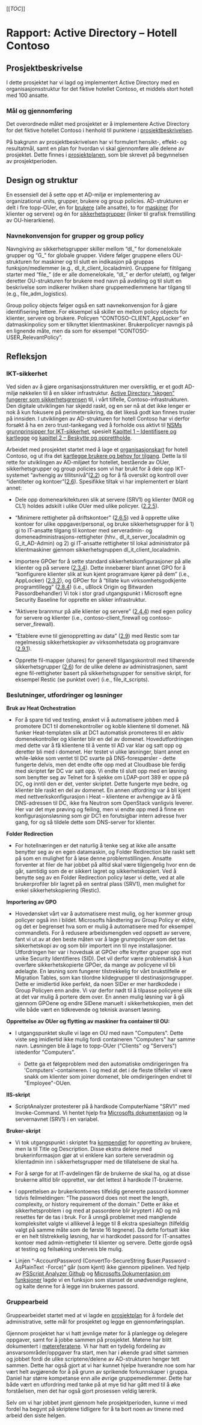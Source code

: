 [[_TOC_]] 

 

# Rapport: Active Directory – Hotell Contoso 

 

## Prosjektbeskrivelse 

I dette prosjektet har vi lagd og implementert Active Directory med en organisasjonsstruktur for det fiktive hotellet Contoso, et middels stort hotell med 100 ansatte. 

 

### Mål og gjennomføring 

Det overordnede målet med prosjektet er å implementere Active Directory for det fiktive hotellet Contoso i henhold til punktene i [prosjektbeskrivelsen](https://gitlab.com/erikhje/dcsg1005/-/blob/master/project-ad.md). 

På bakgrunn av prosjektbeskrivelsen har vi formulert hensikt-, effekt- og resultatmål, samt en plan for hvordan vi skal gjennomføre alle delene av prosjektet. Dette finnes i [prosjektplanen](https://gitlab.stud.idi.ntnu.no/daniehin/dcsg-1005/-/blob/main/MINUTES.md), som ble skrevet på begynnelsen av prosjektperioden.  

 

## Design og struktur 

En essensiell del å sette opp et AD-miljø er implementering av organizational units, grupper, brukere og group policies. AD-strukturen er delt i fire topp-OUer, én for [brukere](https://gitlab.stud.idi.ntnu.no/daniehin/dcsg-1005/-/blob/main/img/ou_users.png) (alle ansatte), to for [maskiner](https://gitlab.stud.idi.ntnu.no/daniehin/dcsg-1005/-/blob/main/img/ou_computers.png) (for klienter og servere) og én for [sikkerhetsgrupper](https://gitlab.stud.idi.ntnu.no/daniehin/dcsg-1005/-/blob/main/img/ou_groups.png) (linker til grafisk fremstilling av OU-hierarkiene).  

  

### Navnekonvensjon for grupper og group policy  

Navngiving av sikkerhetsgrupper skiller mellom “dl_” for domenelokale grupper og “G_” for globale grupper. Videre følger gruppene ellers OU-strukturen for maskiner og til slutt en indikasjon på gruppas funksjon/medlemmer (e.g., dl_it_client_localadmin). Gruppene for filtilgang starter med “file_” (de er alle domenelokale, “dl_” er derfor utelatt), og følger deretter OU-strukturen for brukere med navn på avdeling og til slutt en beskrivelse som indikerer hvilken share gruppemedlemmene har tilgang til (e.g., file_adm_logistics). 

Group policy objects følger også en satt navnekonvensjon for å gjøre identifisering lettere. For eksempel så skiller en mellom policy objects for klienter, servere og brukere. Policyen “CONTOSO-CLIENT_AppLocker” en datmaskinpolicy som er tilknyttet klientmaskiner. Brukerpolicyer navngis på en lignende måte, men da som for eksempel “CONTOSO-USER_RelevantPolicy”. 
 

## Refleksjon  

### IKT-sikkerhet			 

Ved siden av å gjøre organisasjonsstrukturen mer oversiktlig, er et godt AD-miljø nøkkelen til å en sikker infrastruktur. [Active Directory “skogen” fungerer som sikkerhetsgrensen](https://gitlab.com/erikhje/dcsg1005/-/blob/master/compendia.md#thinking-security) til, i vårt tilfelle, Contoso-infrastrukturen. Den digitale utviklingen har skjedd raskt, og en ser nå at det ikke lenger er nok å kun fokusere på perimetersikring, da det likeså godt kan finnes trusler på innsiden. I utviklingen av AD-strukturen for hotell Contoso har vi derfor forsøkt å ha en zero trust-tankegang ved å forholde oss aktivt til [NSMs grunnprinsipper for IKT-sikkerhet](https://nsm.no/regelverk-og-hjelp/rad-og-anbefalinger/grunnprinsipper-for-ikt-sikkerhet-2-0/introduksjon-1/), spesielt [Kapittel 1 – Identifisere og kartlegge](https://nsm.no/regelverk-og-hjelp/rad-og-anbefalinger/grunnprinsipper-for-ikt-sikkerhet-2-0/identifisere-og-kartlegge/kartlegg-styringsstrukturer-leveranser-og-understottende-systemer/) og [kapittel 2 – Beskytte og opprettholde](https://nsm.no/regelverk-og-hjelp/rad-og-anbefalinger/grunnprinsipper-for-ikt-sikkerhet-2-0/beskytte-og-opprettholde/ivareta-sikkerhet-i-anskaffelses-og-utviklingsprosesser/).  

Arbeidet med prosjektet startet med å lage et [organisasjonskart](https://gitlab.stud.idi.ntnu.no/daniehin/dcsg-1005/-/blob/main/img/Org_Chart_V2.png) for hotell Contoso, og ut ifra det [kartlegge brukere og behov for tilgang](https://nsm.no/regelverk-og-hjelp/rad-og-anbefalinger/grunnprinsipper-for-ikt-sikkerhet-2-0/identifisere-og-kartlegge/kartlegg-brukere-og-behov-for-tilgang/). Dette la til rette for utviklingen av AD-miljøet for hotellet, bestående av OUer, sikkerhetsgrupper og group policies som vi har brukt for å dele opp IKT-systemet “avhengig av tillitsnivå”([2.2](https://nsm.no/regelverk-og-hjelp/rad-og-anbefalinger/grunnprinsipper-for-ikt-sikkerhet-2-0/beskytte-og-opprettholde/etabler-en-sikker-ikt-arkitektur/)) og for å få oversikt og kontroll over “identiteter og kontoer”([2.6](https://nsm.no/regelverk-og-hjelp/rad-og-anbefalinger/grunnprinsipper-for-ikt-sikkerhet-2-0/beskytte-og-opprettholde/ha-kontroll-pa-identiteter-og-tilganger/)). Spesifikke tiltak vi har implementert er blant annet: 

* Dele opp domenearkitekturen slik at servere (SRV1) og klienter (MGR og CL1) holdes adskilt i ulike OUer med ulike policyer. ([2.2.5](https://nsm.no/regelverk-og-hjelp/rad-og-anbefalinger/grunnprinsipper-for-ikt-sikkerhet-2-0/beskytte-og-opprettholde/etabler-en-sikker-ikt-arkitektur/#:~:text=2.2.5-,Del,-opp%20domenearkitekturen%20iht)). 

* “Minimere rettigheter på driftskontoer" ([2.6.5](https://nsm.no/regelverk-og-hjelp/rad-og-anbefalinger/grunnprinsipper-for-ikt-sikkerhet-2-0/beskytte-og-opprettholde/ha-kontroll-pa-identiteter-og-tilganger/#:~:text=2.6.5-,Minimer,-rettigheter%20p%C3%A5%20drifts)) ved å opprette ulike kontoer for ulike oppgaver/personal, og bruke sikkerhetsgrupper for å 1) gi to IT-ansatte tilgang til kontoer med serveradmin- og domeneadministrasjons-rettigheter (hhv., dl_it_server_localadmin og G_it_AD-Admin) og 2) gi IT-ansatte rettigheter til lokal administrator på klientmaskiner gjennom sikkerhetsgruppen dl_it_client_localadmin.   

* Importere GPOer for å sette standard sikkerhetskonfigurasjoner på alle klienter og på servere ([2.3.4](https://nsm.no/regelverk-og-hjelp/rad-og-anbefalinger/grunnprinsipper-for-ikt-sikkerhet-2-0/beskytte-og-opprettholde/ivareta-en-sikker-konfigurasjon/#:~:text=2.3.4-,Etabler,-og%20vedlikehold%20standard)). Dette innebærer blant annet GPO for å “konfigurere klienter slik at kun kjent programvare kjører på dem” (i.e., AppLocker) ([2.3.2](https://nsm.no/regelverk-og-hjelp/rad-og-anbefalinger/grunnprinsipper-for-ikt-sikkerhet-2-0/beskytte-og-opprettholde/ivareta-en-sikker-konfigurasjon/#:~:text=2.3.2-,Konfigurer,-klienter%20slik%20at)), og GPOer for å “tillate kun virksomhetsgodkjente programtillegg” ([2.8.4](https://nsm.no/regelverk-og-hjelp/rad-og-anbefalinger/grunnprinsipper-for-ikt-sikkerhet-2-0/beskytte-og-opprettholde/beskytt-e-post-og-nettleser/#:~:text=2.8.4-,Tillat,-kun%20virksomhetsgodkjente%20programtillegg)) (i.e., uBlock Origin og Bitwarden Passordbehandler) Vi tok i stor grad utgangspunkt i Microsoft egne Security Baseline for opprette en sikker infrastruktur.  

* “Aktivere brannmur på alle klienter og servere” ([2.4.4](https://nsm.no/regelverk-og-hjelp/rad-og-anbefalinger/grunnprinsipper-for-ikt-sikkerhet-2-0/beskytte-og-opprettholde/beskytt-virksomhetens-nettverk/#:~:text=2.4.4-,Aktiver,-brannmur%20p%C3%A5%20alle)) med egen policy for servere og klienter (i.e., contoso-client_firewall og contoso-server_firewall). 

*  “Etablere evne til gjenoppretting av data” ([2.9](https://nsm.no/regelverk-og-hjelp/rad-og-anbefalinger/grunnprinsipper-for-ikt-sikkerhet-2-0/beskytte-og-opprettholde/etabler-evne-til-gjenoppretting-av-data/)) med Restic som tar regelmessig sikkerhetskopier av virksomhetsdata og programvare ([2.9.1](https://nsm.no/regelverk-og-hjelp/rad-og-anbefalinger/grunnprinsipper-for-ikt-sikkerhet-2-0/beskytte-og-opprettholde/etabler-evne-til-gjenoppretting-av-data/#:~:text=2.9.1-,Legg,-en%20plan%20for)).  

* Opprette fil-mapper (shares) for generell tilgangskontroll med tilhørende sikkerhetsgrupper ([2.6](https://nsm.no/regelverk-og-hjelp/rad-og-anbefalinger/grunnprinsipper-for-ikt-sikkerhet-2-0/beskytte-og-opprettholde/ha-kontroll-pa-identiteter-og-tilganger/)) for de ulike delene av administrasjonen, samt egne fil-rettigheter basert på sikkerhetsgrupper for sensitive skript, for eksempel Restic (se punktet over) (i.e., file_it_scripts).   

 

### Beslutninger, utfordringer og løsninger 

**Bruk av Heat Orchestration** 

* For å spare tid ved testing, ønsket vi å automatisere jobben med å promotere DC1 til domenekontroller og koble klientene til domenet. Nå funker Heat-templaten slik at DC1 automatisk promoteres til en aktiv domenekontroller og klienter blir en del av domenet. Hovedutfordringen med dette var å få klientene til å vente til AD var klar og satt opp og deretter bli med i domenet. Her testet vi ulike løsninger, blant annet en while-løkke som ventet til DC svarte på DNS-forespørsler - dette fungerte delvis, men det endte ofte opp med at Cloudbase ble ferdig med skriptet før DC var satt opp. Vi endte til slutt opp med en løsning som benytter seg av Telnet for å sjekke om LDAP-port 389 er oppe på DC, og inntil den er det, venter skriptet. Dette fungerte mye bedre, og klienter ble raskt en del av domenet. En annen utfordring var å bli kjent med nettverkskonfigurasjon i Heat – klientene er avhengige av å få DNS-adressen til DC, ikke fra Neutron som OpenStack vanligvis leverer. Her var det mye prøving og feiling, men vi endte opp med å finne en konfigurasjonsløsning som gir DC1 en forutsigbar intern adresse hver gang, for og så tildele dette som DNS-server for klienter.

 

**Folder Redirection** 

* For hotellnæringen er det naturlig å tenke seg at ikke alle ansatte benytter seg av en egen datamaskin, og Folder Redirection ble raskt sett på som en mulighet for å løse denne problemstillingen. Ansatte forventer at filer de har jobbet på alltid skal være tilgjengelig hvor enn de går, samtidig som de er sikkert lagret og sikkerhetskopiert. Ved å benytte seg av en Folder Redirection policy løser vi dette, ved at alle brukerprofiler blir lagret på en sentral plass (SRV1), men mulighet for enkel sikkerhetskopiering (Restic).   

**Importering av GPO** 

* Hovedønsket vårt var å automatisere mest mulig, og her kommer group policyer også inn i bildet. Microsofts håndtering av Group Policy er eldre, og det er begrenset hva som er mulig å automatisere med for eksempel commandlets. For å redusere arbeidsmengden ved oppsett av servere, fant vi ut av at den beste måten var å lage grunnpolicyer som det tas sikkerhetskopi av og som blir importert inn til nye installasjoner. Utfordringen her var i hovedsak at GPOer ofte knytter grupper opp mot unike Security Identifieres (SID). Det vil derfor være problematisk å kun overføre sikkerhetskopierte GPOer, da mange av policyene vil bli ødelagte. En løsning som fungerer tilstrekkelig for vårt brukstilfelle er Migration Tables, som kan tilordne kildegrupper til destinasjonsgrupper. Dette er imidlertid ikke perfekt, da noen SIDer er mer hardkodede i Group Policyen enn andre. Vi var derfor nødt til å tilpasse policyene slik at det var mulig å portere dem over. En annen mulig løsning var å gå gjennom GPOene og endre SIDene manuelt i sikkerhetskopien, men det ville både vært en tidkrevende og teknisk avansert løsning.     

 

**Opprettelse av OUer og flytting av maskiner fra container til OU:**  

* I utgangspunktet skulle vi lage en OU med navn "Computers". Dette viste seg imidlertid ikke mulig fordi containeren "Computers" har samme navn. Løsningen ble å lage to topp-OUer ("Clients" og "Servers") istedenfor "Computers". 

    * Dette ga et følgeproblem med den automatiske omdirigeringen fra 'Computers'-containeren. I og med at det i de fleste tilfeller vil være snakk om klienter som joiner domenet, ble omdirigeringen endret til "Employee"-OUen. 

 

**IIS-skript** 

* ScriptAnalyzer protesterer på å hardkode ComputerName "SRV1" med Invoke-Command. Vi hentet hjelp fra [Microsofts dokumentasjon](https://docs.microsoft.com/en-us/powershell/utility-modules/psscriptanalyzer/rules/avoidusingcomputernamehardcoded?view=ps-modules) og la servernavnet (SRV1) i en variabel.  

 

 **Bruker-skript** 

* Vi tok utgangspunkt i skriptet fra [kompendiet](LINK) for oppretting av brukere, men la til Title og Description. Disse ekstra delene med brukerinformasjon gjør at vi enklere kan sortere serveradmin og klientadmin inn i sikkerhetsgrupper med de tillatelsene de skal ha. 

* For å sørge for at IT-avdelingen får de brukerne de skal ha, og at disse brukerne alltid blir opprettet, var det lettest å hardkode IT-brukerne. 

* I opprettelsen av brukerkontoenes tilfeldig genererte passord kommer tidvis feilmeldingen: “The password does not meet the length, complexity, or history requirement of the domain.” Dette er ikke et sikkerhetsproblem i og med at passordene blir kryptert i AD og må resettes før de tas i bruk. For å unngå problemet med manglende kompleksitet valgte vi allikevel å legge til 8 ekstra spesialtegn (tilfeldig valgt på samme måte som de første 16 tegnene). Da dette fortsatt ikke er en helt tilstrekkelig løsning, har vi hardkodet passord for IT-ansattes kontoer med admin-rettigheter til klienter og servere. Dette gjorde også at testing og feilsøking underveis ble mulig.  

* Linjen “-AccountPassword (ConvertTo-SecureString $user.Password -AsPlainText -Force)” går (som kjent) ikke gjennom pipelinen. Ved hjelp av [PSScript Analyzer Github](https://github.com/PowerShell/PSScriptAnalyzer/blob/master/README.md#suppressing-rules) og [Microsofts Dokumentasjon om funksjoner](https://docs.microsoft.com/en-us/powershell/scripting/learn/ps101/09-functions?view=powershell-7.2) lagde vi en funksjon som stanset de unødvendige reglene, og kalte denne for å legge inn brukernes passord.  

 

### Gruppearbeid  

Gruppearbeidet startet med at vi lagde en [prosjektplan](https://gitlab.stud.idi.ntnu.no/daniehin/dcsg-1005/-/blob/main/MINUTES.md#prosjektplan) for å fordele det administrative, sette mål for prosjektet og legge en gjennomføringsplan.  

Gjennom prosjektet har vi hatt jevnlige møter for å planlegge og delegere oppgaver, samt for å jobbe sammen på prosjektet. Møtene har blitt dokumentert i [møtereferatene](https://gitlab.stud.idi.ntnu.no/daniehin/dcsg-1005/-/blob/main/MINUTES.md#m%C3%B8tereferat-8-mars). Vi har hatt en tydelig fordeling av ansvarsområder/oppgaver fra start, men har i økende grad sittet sammen og jobbet fordi de ulike scriptene/delene av AD-strukturen henger tett sammen. Dette har også gjort at vi har kunnet hjelpe hverandre noe som har vært helt avgjørende for å på grunn av sprikende forkunnskaper i gruppa. Daniel har større kompetanse enn alle øvrige gruppemedlemmer. Dette har både vært en utfordring med tanke på at mye tid har gått med til å øke forståelsen, men det har også gjort prosessen veldig lærerik.  

Selv om vi har jobbet jevnt gjennom hele prosjektperioden, kunne vi med fordel ha begynt på skriptene tidligere for å ta bort noen av timene med arbeid den siste helgen. 
